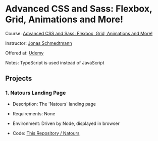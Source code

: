 # Advanced CSS and Sass: Flexbox, Grid, Animations and More!

Course: [Advanced CSS and Sass: Flexbox, Grid, Animations and More!](https://www.udemy.com/course/advanced-css-and-sass/)

Instructor: [Jonas Schmedtmann](https://www.udemy.com/user/jonasschmedtmann/)

Offered at: [Udemy](https://www.udemy.com/)

Notes: TypeScript is used instead of JavaScript

## Projects

### 1. Natours Landing Page

- Description: The 'Natours' landing page

- Requirements: None

- Environment: Driven by Node, displayed in browser

- Code: [This Repository / Natours](./Natours)
